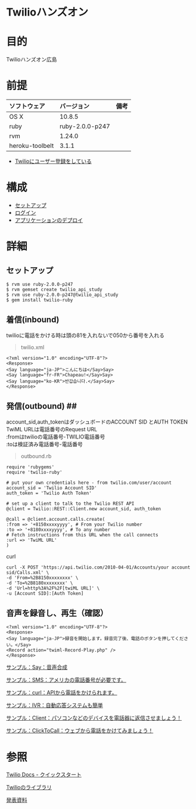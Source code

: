 Twilioハンズオン
===================

# 目的 #
Twilioハンズオン広島

# 前提 #
| ソフトウェア   | バージョン   | 備考        |
|:---------------|:-------------|:------------|
| OS X           |10.8.5        |             |
| ruby           |ruby-2.0.0-p247    |        |
| rvm            |1.24.0        |             |
| heroku-toolbelt   |3.1.1      |             |

+ [Twilioにユーザー登録をしている]()

# 構成 #
+ [セットアップ](#chap1)
+ [ログイン](#chap2)
+ [アプリケーションのデプロイ](#chap3)

# 詳細 #

## <a name="1">セットアップ</a> ##

    $ rvm use ruby-2.0.0-p247
    $ rvm gemset create twilio_api_study
    $ rvm use ruby-2.0.0-p247@twilio_api_study
    $ gem install twilio-ruby

## <a name="2">着信(inbound)</a> ##

twilioに電話をかける時は頭の81を入れないで050から番号を入れる

>twilio.xml

    <?xml version="1.0" encoding="UTF-8"?>
    <Response>
    <Say language="ja-JP">こんにちは</Say>Say>
    <Say language="fr-FR">Chapeau!</Say>Say>
    <Say language="ko-KR">반갑습니다.</Say>Say>
    </Response>

## <a name="3">発信(outbound) </a>##

account_sid,auth_tokenはダッシュボードのACCOUNT SID とAUTH TOKEN  
TwiML URLは電話番号のRequest URL  
:fromはtwilioの電話番号-TWILIO電話番号  
:toは検証済み電話番号-電話番号  

>outbound.rb

    require 'rubygems'
    require 'twilio-ruby'

    # put your own credentials here - from twilio.com/user/account
    account_sid = 'Twilio Account SID'
    auth_token = 'Twilio Auth Token'

    # set up a client to talk to the Twilio REST API
    @client = Twilio::REST::Client.new account_sid, auth_token

    @call = @client.account.calls.create(
    :from => '+8150xxxxyyyy', # From your Twilio number
    :to => '+8180xxxxyyyy', # To any number
    # Fetch instructions from this URL when the call connects
    :url => 'TwiML URL'
    )

curl

    curl -X POST 'https://api.twilio.com/2010-04-01/Accounts/your account sid/Calls.xml' \
    -d 'From=%2B8150xxxxxxxx' \
    -d 'To=%2B8180xxxxxxxx' \
    -d 'Url=http%3A%2F%2F[twiML URL]' \
    -u [Account SID]:[Auth Token]

## <a name="4">音声を録音し、再生（確認）</a> ##

    <?xml version="1.0" encoding="UTF-8"?>
    <Response>
    <Say language="ja-JP">録音を開始します。録音完了後、電話のボタンを押してください。</Say>
    <Record action="twiml-Record-Play.php" />
    </Response>

[サンプル：Say：音声合成](https://gist.github.com/hunnycode/5924457)

[サンプル：SMS：アメリカの電話番号が必要です。](https://gist.github.com/hunnycode/5907102)

[サンプル：curl：APIから電話をかけられます。](https://gist.github.com/hunnycode/5466238)

[サンプル：IVR：自動応答システムも簡単](https://gist.github.com/hunnycode/5848189)

[サンプル：Client：パソコンなどのデバイスを電話器に返信させましょう！](https://github.com/hunnycode/TC-browser-phone)

[サンプル：ClickToCall：ウェブから電話をかけてみましょう！](https://github.com/hunnycode/twilio_sample)

# <a name="5">参照</a> #

[Twilio Docs - クイックスタート](https://jp.twilio.com/docs/quickstart)

[Twilioのライブラリ](https://jp.twilio.com/docs/libraries)

[発表資料](http://www.slideshare.net/JoohounSong/twilio-apijaws-26194846)
